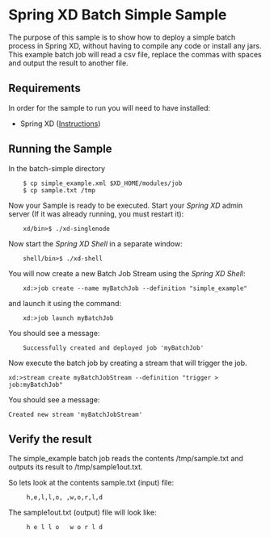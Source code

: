 Spring XD Batch Simple Sample
=================================

The purpose of this sample is to show how to deploy a simple batch process in Spring XD, without having to compile any code or install
any jars.  
This example batch job will read a csv file, replace the commas with spaces and output the result to another file.

## Requirements

In order for the sample to run you will need to have installed:

* Spring XD ([Instructions](https://github.com/SpringSource/spring-xd/wiki/Getting-Started))

## Running the Sample

In the batch-simple directory

        $ cp simple_example.xml $XD_HOME/modules/job
        $ cp sample.txt /tmp

Now your Sample is ready to be executed. Start your *Spring XD* admin server (If it was already running, you must restart it):

        xd/bin>$ ./xd-singlenode

Now start the *Spring XD Shell* in a separate window:

        shell/bin>$ ./xd-shell

You will now create a new Batch Job Stream using the *Spring XD Shell*:

        xd:>job create --name myBatchJob --definition "simple_example"

and launch it using the command:

        xd:>job launch myBatchJob

You should see a message:

        Successfully created and deployed job 'myBatchJob'

Now execute the batch job by creating a stream that will trigger the job.

	xd:>stream create myBatchJobStream --definition "trigger > job:myBatchJob"

You should see a message:

	Created new stream 'myBatchJobStream'

## Verify the result
The simple_example batch job reads the contents /tmp/sample.txt and outputs its result to /tmp/sample1out.txt.

So lets look at the contents sample.txt (input) file:

         h,e,l,l,o, ,w,o,r,l,d

The sample1out.txt (output) file will look like:

         h e l l o   w o r l d
